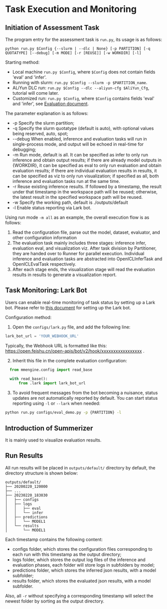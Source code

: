 # Task Execution and Monitoring

## Initiation of Assessment Task

The program entry for the assessment task is `run.py`, its usage is as follows:

```shell
python run.py $Config {--slurm | --dlc | None} [-p PARTITION] [-q QUOTATYPE] [--debug] [-m MODE] [-r [REUSE]] [-w WORKDIR] [-l]
```

Starting method:

- Local machine `run.py $Config`, where `$Config` does not contain fields 'eval' and 'infer'.
- Running with slurm: `run.py $Config --slurm -p $PARTITION_name`.
- ALiYun DLC run: `run.py $Config --dlc --aliyun-cfg $AliYun_Cfg`, tutorial will come later.
- Customized run: `run.py $Config`, where `$Config` contains fields 'eval' and 'infer', see [Evaluation document](./evaluation.md).

The parameter explanation is as follows:

- -p Specify the slurm partition;
- -q Specify the slurm quotatype (default is auto), with optional values being reserved, auto, spot;
- --debug When enabled, inference and evaluation tasks will run in single-process mode, and output will be echoed in real-time for debugging;
- -m Run mode, default is all. It can be specified as infer to only run inference and obtain output results; if there are already model outputs in {WORKDIR}, it can be specified as eval to only run evaluation and obtain evaluation results; if there are individual evaluation results in results, it can be specified as viz to only run visualization; if specified as all, both inference and evaluation tasks run at the same time.
- -r Reuse existing inference results. If followed by a timestamp, the result under that timestamp in the workspace path will be reused; otherwise, the latest result in the specified workspace path will be reused.
- -w Specify the working path, default is ./outputs/default
- -l Enable status reporting via Lark bot.

Using run mode `-m all` as an example, the overall execution flow is as follows:

1. Read the configuration file, parse out the model, dataset, evaluator, and other configuration information
2. The evaluation task mainly includes three stages: inference infer, evaluation eval, and visualization viz. After task division by Partitioner, they are handed over to Runner for parallel execution. Individual inference and evaluation tasks are abstracted into OpenICLInferTask and OpenICLEvalTask respectively.
3. After each stage ends, the visualization stage will read the evaluation results in results to generate a visualization report.

## Task Monitoring: Lark Bot

Users can enable real-time monitoring of task status by setting up a Lark bot. Please refer to [this document](https://open.feishu.cn/document/ukTMukTMukTM/ucTM5YjL3ETO24yNxkjN?lang=zh-CN#7a28964d) for setting up the Lark bot.

Configuration method:

1. Open the `configs/lark.py` file, and add the following line:

  ```python
  lark_bot_url = 'YOUR_WEBHOOK_URL'
  ```

  Typically, the Webhook URL is formatted like this: https://open.feishu.cn/open-apis/bot/v2/hook/xxxxxxxxxxxxxxxxx .

2. Inherit this file in the complete evaluation configuration:

  ```python
    from mmengine.config import read_base

    with read_base():
        from .lark import lark_bot_url

  ```

3. To avoid frequent messages from the bot becoming a nuisance, status updates are not automatically reported by default. You can start status reporting using `-l` or `--lark` when needed:

  ```bash
  python run.py configs/eval_demo.py -p {PARTITION} -l
  ```

## Introduction of Summerizer

It is mainly used to visualize evaluation results.

## Run Results

All run results will be placed in `outputs/default/` directory by default, the directory structure is shown below:

```
outputs/default/
├── 20200220_120000
├── ...
├── 20230220_183030
│   ├── configs
│   ├── logs
│   │   ├── eval
│   │   └── infer
│   ├── predictions
│   │   └── MODEL1
│   └── results
│       └── MODEL1
```

Each timestamp contains the following content:
- configs folder, which stores the configuration files corresponding to each run with this timestamp as the output directory;
- logs folder, which stores the output log files of the inference and evaluation phases, each folder will store logs in subfolders by model;
- predictions folder, which stores the inferred json results, with a model subfolder;
- results folder, which stores the evaluated json results, with a model subfolder.

Also, all `-r` without specifying a corresponding timestamp will select the newest folder by sorting as the output directory.
